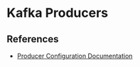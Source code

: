 # Kafka Producers

## References

- [Producer Configuration Documentation](https://kafka.apache.org/documentation/#producerconfigs)